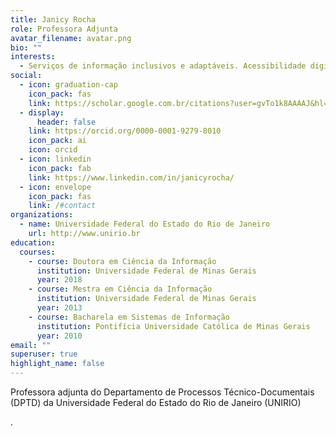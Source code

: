 ```yaml
---
title: Janicy Rocha
role: Professora Adjunta
avatar_filename: avatar.png
bio: ""
interests:
  - Serviços de informação inclusivos e adaptáveis. Acessibilidade digital.
social:
  - icon: graduation-cap
    icon_pack: fas
    link: https://scholar.google.com.br/citations?user=gvTo1k8AAAAJ&hl=pt-BR&authuser=1
  - display:
      header: false
    link: https://orcid.org/0000-0001-9279-8010
    icon_pack: ai
    icon: orcid
  - icon: linkedin
    icon_pack: fab
    link: https://www.linkedin.com/in/janicyrocha/
  - icon: envelope
    icon_pack: fas
    link: /#contact
organizations:
  - name: Universidade Federal do Estado do Rio de Janeiro
    url: http://www.unirio.br
education:
  courses:
    - course: Doutora em Ciência da Informação
      institution: Universidade Federal de Minas Gerais
      year: 2018
    - course: Mestra em Ciência da Informação
      institution: Universidade Federal de Minas Gerais
      year: 2013
    - course: Bacharela em Sistemas de Informação
      institution: Pontifícia Universidade Católica de Minas Gerais
      year: 2010
email: ""
superuser: true
highlight_name: false
---
```

<!--StartFragment-->

Professora adjunta do Departamento de Processos Técnico-Documentais (DPTD) da Universidade Federal do Estado do Rio de Janeiro (UNIRIO)

<!--EndFragment-->.

<!--{{< icon name="download" pack="fas" >}} Download my {{< staticref "uploads/demo_resume.pdf" "newtab" >}}resumé{{< /staticref >}}.-->